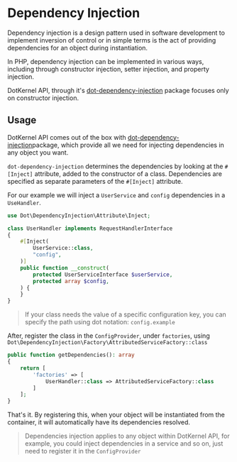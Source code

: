 # Dependency Injection

Dependency injection is a design pattern used in software development to implement inversion of control or in simple
terms is the act of providing dependencies for an object during instantiation.

In PHP, dependency injection can be implemented in various ways, including through constructor injection, setter
injection, and property injection.

DotKernel API, through it's [dot-dependency-injection](https://github.com/dotkernel/dot-dependency-injection) package
focuses only on constructor injection.

## Usage

DotKernel API comes out of the box with
[dot-dependency-injection](https://github.com/dotkernel/dot-dependency-injection)package, which provide all we need for
injecting dependencies in any object you want.

`dot-dependency-injection` determines the dependencies by looking at the `#[Inject]` attribute,
added to the constructor of a class. Dependencies are specified as separate parameters of the `#[Inject]` attribute.

For our example we will inject a `UserService` and `config` dependencies in a `UseHandler`.

```php
use Dot\DependencyInjection\Attribute\Inject;

class UserHandler implements RequestHandlerInterface
{
    #[Inject(
        UserService::class,
        "config",
    )]
    public function __construct(
        protected UserServiceInterface $userService,
        protected array $config,
    ) {
    }
}
```

> If your class needs the value of a specific configuration key, you can specify the path using dot notation:
> `config.example`

After, register the class in the `ConfigProvider`, under `factories`, using
`Dot\DependencyInjection\Factory\AttributedServiceFactory::class`

```php
public function getDependencies(): array
{
    return [
        'factories' => [
            UserHandler::class => AttributedServiceFactory::class
        ]
    ];
}
```

That's it. By registering this, when your object will be instantiated from the container, it will automatically have
its dependencies resolved.

> Dependencies injection applies to any object within DotKernel API, for example, you could inject dependencies in
> a service and so on, just need to register it in the `ConfigProvider`
